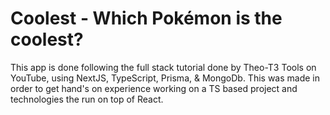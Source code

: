# Coolest - Which Pokémon is the coolest?

This app is done following the full stack tutorial done by Theo-T3 Tools on YouTube,
using NextJS, TypeScript, Prisma, & MongoDb. This was made in order to get hand's on experience working on a TS based project and technologies the run on top of React.
